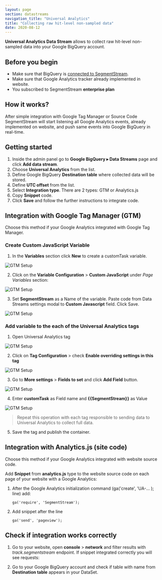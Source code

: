 ```yaml
---
layout: page
section: datastreams
navigation_title: "Universal Analytics"
title: "Collecting raw hit-level non-sampled data"
date: 2020-08-12
---
```


**Universal Analytics Data Stream** allows to collect raw hit-level non-sampled data into your Google BigQuery account. 

## Before you begin

- Make sure that BigQuery is [connected to SegmentStream](/bigquery/connecting-bigquery).
- Make sure that Google Analytics tracker already implemented in website.
- You subscribed to SegmentStream **enterprise plan**

## How it works?

After simple integration with Google Tag Manager or Source Code SegmentStream will start listening all Google Analytics events, already implemented on website, and push same events into Google BigQuery in real-time.

## Getting started

1. Inside the admin panel go to **Google BigQuery ▸ Data Streams** page and click **Add data stream**.
2. Choose **Universal Analytics** from the list.
3. Define Google BigQuery **Destination table** where collected data will be stored.
4. Define **UTC offset** from the list.
5. Select **Integration type**. There are 2 types: GTM or Analytics.js
6. Copy **Snippet** code.
7. Click **Save** and follow the further instructions to integrate code.

## Integration with Google Tag Manager (GTM)

Choose this method if your Google Analytics integrated with Google Tag Manager.

### Create Custom JavaScript Variable

1. In the **Variables** section click **New** to create a customTask variable.

![GTM Setup](/img/datastreams/ua-gtm-1.png)

2. Click on the **Variable Configuration** > **Custom JavaScript** under *Page Variables* section: 

![GTM Setup](/img/datastreams/ua-gtm-2.png)

3. Set **SegmentStream** as a Name of the variable. Paste code from Data Streams settings modal to **Custom Javascript** field. Click Save.

![GTM Setup](/img/datastreams/ua-gtm-3.png)

### Add variable to the each of the Universal Analytics tags

1. Open Universal Analytics tag

![GTM Setup](/img/datastreams/ua-gtm-4.png)

2. Click on **Tag Configuration** > check **Enable overriding settings in this tag**

![GTM Setup](/img/datastreams/ua-gtm-5.png)

3. Go to **More settings** > **Fields to set** and click **Add Field** button.

![GTM Setup](/img/datastreams/ua-gtm-6.png)

4. Enter **customTask** as Field name and **{{SegmentStream}}** as Value

![GTM Setup](/img/datastreams/ua-gtm-7.png)

> Repeat this operation with each tag responsible to sending data to Universal Analytics to collect full data.

5. Save the tag and publish the container.

## Integration with Analytics.js (site code)

Choose this method if your Google Analytics integrated with website source code.

Add **Snippet** from **analytics.js** type to the website source code on each page of your website with a Google Analytics:

1. After the Google Analytics initialization command (ga('create', 'UA-... ); line) add:

    ```
    ga('require', 'SegmentStream');
    ```

2. Add snippet after the line 
    ```
    ga('send', 'pageview');
    ```


## Check if integration works correctly

1. Go to your website, open **console** > **network** and filter results with *track.segmentstream* endpoint. If snippet integrated correctly you will see requests:

2. Go to your Google BigQuery account and check if table with name from **Destination table** appears in your DataSet.